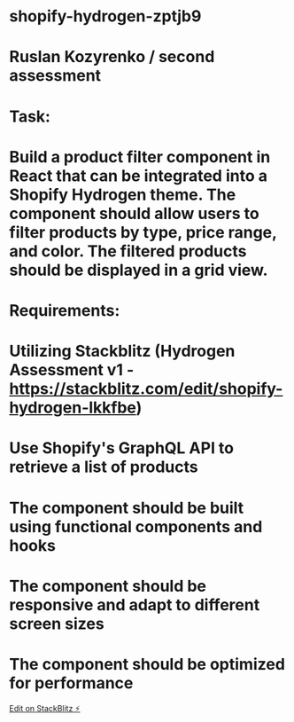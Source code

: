 # shopify-hydrogen-zptjb9
# Ruslan Kozyrenko / second assessment

# Task:
# Build a product filter component in React that can be integrated into a Shopify Hydrogen theme. The component should allow users to filter products by type, price range, and color. The filtered products should be displayed in a grid view.

# Requirements:
# Utilizing Stackblitz (Hydrogen Assessment v1 - https://stackblitz.com/edit/shopify-hydrogen-lkkfbe)
# Use Shopify's GraphQL API to retrieve a list of products
# The component should be built using functional components and hooks
# The component should be responsive and adapt to different screen sizes
# The component should be optimized for performance
[Edit on StackBlitz ⚡️](https://stackblitz.com/edit/shopify-hydrogen-zptjb9)